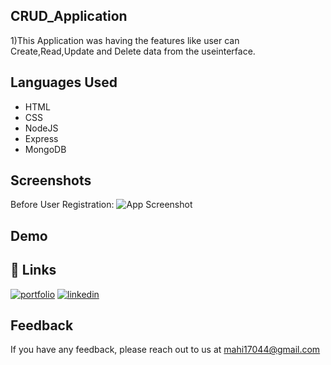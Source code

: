 
## CRUD_Application

1)This Application was having the features like user can Create,Read,Update and Delete data from the useinterface.
 

## Languages Used

- HTML
- CSS
- NodeJS
- Express
- MongoDB

## Screenshots
Before User Registration:
![App Screenshot]("C:\Users\mahi1\OneDrive\Pictures\Screenshots\2022-09-19.png")


## Demo





## 🔗 Links
[![portfolio](https://img.shields.io/badge/my_portfolio-000?style=for-the-badge&logo=ko-fi&logoColor=white)](https://github.com/Mahendra6789)
[![linkedin](https://img.shields.io/badge/linkedin-0A66C2?style=for-the-badge&logo=linkedin&logoColor=white)](https://www.linkedin.com/)



## Feedback

If you have any feedback, please reach out to us at mahi17044@gmail.com
